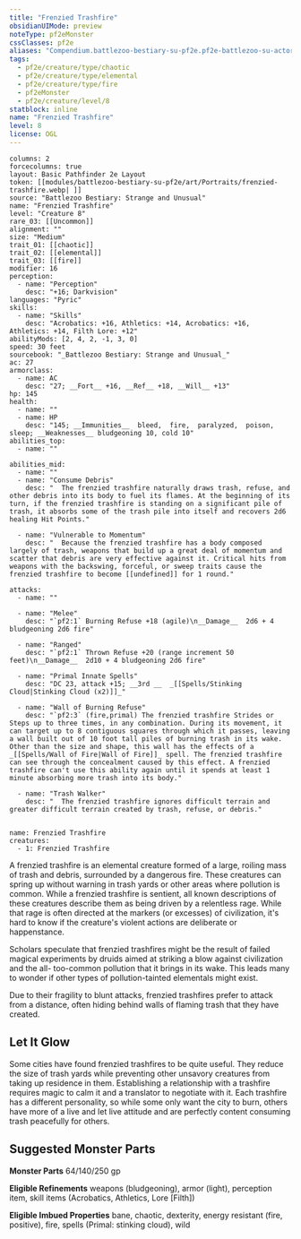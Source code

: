 ```yaml
---
title: "Frenzied Trashfire"
obsidianUIMode: preview
noteType: pf2eMonster
cssClasses: pf2e
aliases: "Compendium.battlezoo-bestiary-su-pf2e.pf2e-battlezoo-su-actors.Actor.gwmeJbR1I4Z6VuPd" 
tags:
  - pf2e/creature/type/chaotic
  - pf2e/creature/type/elemental
  - pf2e/creature/type/fire
  - pf2eMonster
  - pf2e/creature/level/8
statblock: inline
name: "Frenzied Trashfire"
level: 8
license: OGL
---
```


```statblock
columns: 2
forcecolumns: true
layout: Basic Pathfinder 2e Layout
token: [[modules/battlezoo-bestiary-su-pf2e/art/Portraits/frenzied-trashfire.webp| ]]
source: "Battlezoo Bestiary: Strange and Unusual"
name: "Frenzied Trashfire"
level: "Creature 8"
rare_03: [[Uncommon]]
alignment: ""
size: "Medium"
trait_01: [[chaotic]]
trait_02: [[elemental]]
trait_03: [[fire]]
modifier: 16
perception:
  - name: "Perception"
    desc: "+16; Darkvision"
languages: "Pyric"
skills:
  - name: "Skills"
    desc: "Acrobatics: +16, Athletics: +14, Acrobatics: +16, Athletics: +14, Filth Lore: +12"
abilityMods: [2, 4, 2, -1, 3, 0]
speed: 30 feet
sourcebook: "_Battlezoo Bestiary: Strange and Unusual_"
ac: 27
armorclass:
  - name: AC
    desc: "27; __Fort__ +16, __Ref__ +18, __Will__ +13"
hp: 145
health:
  - name: ""
  - name: HP
    desc: "145; __Immunities__  bleed,  fire,  paralyzed,  poison,  sleep; __Weaknesses__ bludgeoning 10, cold 10"
abilities_top:
  - name: ""

abilities_mid:
  - name: ""
  - name: "Consume Debris"
    desc: "  The frenzied trashfire naturally draws trash, refuse, and other debris into its body to fuel its flames. At the beginning of its turn, if the frenzied trashfire is standing on a significant pile of trash, it absorbs some of the trash pile into itself and recovers 2d6 healing Hit Points."

  - name: "Vulnerable to Momentum"
    desc: "  Because the frenzied trashfire has a body composed largely of trash, weapons that build up a great deal of momentum and scatter that debris are very effective against it. Critical hits from weapons with the backswing, forceful, or sweep traits cause the frenzied trashfire to become [[undefined]] for 1 round."

attacks:
  - name: ""

  - name: "Melee"
    desc: "`pf2:1` Burning Refuse +18 (agile)\n__Damage__  2d6 + 4 bludgeoning 2d6 fire"

  - name: "Ranged"
    desc: "`pf2:1` Thrown Refuse +20 (range increment 50 feet)\n__Damage__  2d10 + 4 bludgeoning 2d6 fire"

  - name: "Primal Innate Spells"
    desc: "DC 23, attack +15; __3rd __  _[[Spells/Stinking Cloud|Stinking Cloud (x2)]]_"

  - name: "Wall of Burning Refuse"
    desc: "`pf2:3` (fire,primal) The frenzied trashfire Strides or Steps up to three times, in any combination. During its movement, it can target up to 8 contiguous squares through which it passes, leaving a wall built out of 10 foot tall piles of burning trash in its wake. Other than the size and shape, this wall has the effects of a _[[Spells/Wall of Fire|Wall of Fire]]_ spell. The frenzied trashfire can see through the concealment caused by this effect. A frenzied trashfire can't use this ability again until it spends at least 1 minute absorbing more trash into its body."

  - name: "Trash Walker"
    desc: "  The frenzied trashfire ignores difficult terrain and greater difficult terrain created by trash, refuse, or debris."
 
```

```encounter-table
name: Frenzied Trashfire
creatures:
  - 1: Frenzied Trashfire
```



A frenzied trashfire is an elemental creature formed of a large, roiling mass of trash and debris, surrounded by a dangerous fire. These creatures can spring up without warning in trash yards or other areas where pollution is common. While a frenzied trashfire is sentient, all known descriptions of these creatures describe them as being driven by a relentless rage. While that rage is often directed at the markers (or excesses) of civilization, it's hard to know if the creature's violent actions are deliberate or happenstance.

Scholars speculate that frenzied trashfires might be the result of failed magical experiments by druids aimed at striking a blow against civilization and the all- too-common pollution that it brings in its wake. This leads many to wonder if other types of pollution-tainted elementals might exist.

Due to their fragility to blunt attacks, frenzied trashfires prefer to attack from a distance, often hiding behind walls of flaming trash that they have created.

## Let It Glow

Some cities have found frenzied trashfires to be quite useful. They reduce the size of trash yards while preventing other unsavory creatures from taking up residence in them. Establishing a relationship with a trashfire requires magic to calm it and a translator to negotiate with it. Each trashfire has a different personality, so while some only want the city to burn, others have more of a live and let live attitude and are perfectly content consuming trash peacefully for others.

## Suggested Monster Parts

**Monster Parts** 64/140/250 gp

**Eligible Refinements** weapons (bludgeoning), armor (light), perception item, skill items (Acrobatics, Athletics, Lore \[Filth\])

**Eligible Imbued Properties** bane, chaotic, dexterity, energy resistant (fire, positive), fire, spells (Primal: stinking cloud), wild
